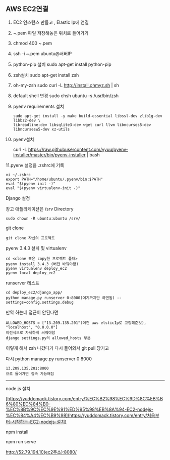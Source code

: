 ## AWS EC2연결 

1. EC2 인스턴스 만들고 , Elastic Ip에 연결 

2. ~.pem 파일 저장해놓은 위치로 들어가기 

3. chmod 400 ~.pem

4. ssh -i ~.pem ubuntu@서버IP

5. python-pip 설치 sudo apt-get install python-pip

6. zsh설치 sudo apt-get install zsh

7. oh-my-zsh sudo curl -L http://install.ohmyz.sh | sh

8. default shell 변경 sudo chsh ubuntu -s /usr/bin/zsh

9. pyenv requirements 설치 

   ```
   sudo apt-get install -y make build-essential libssl-dev zlib1g-dev libbz2-dev \
   libreadline-dev libsqlite3-dev wget curl llvm libncurses5-dev libncursesw5-dev xz-utils
   ```

10. pyenv설치 

    curl -L https://raw.githubusercontent.com/yyuu/pyenv-installer/master/bin/pyenv-installer | bash

11.pyenv 설정을 .zshrc에 기록

```
vi ~/.zshrc
export PATH="/home/ubuntu/.pyenv/bin:$PATH"
eval "$(pyenv init -)"
eval "$(pyenv virtualenv-init -)"
```

Django 설정 

장고 애플리케이션은 /srv Directory

```
sudo chown -R ubuntu:ubuntu /srv/
```

git clone 

```
git clone 자신의 프로젝트
```

pyenv 3.4.3 설치 및 virtualenv

```
cd <clone 혹은 copy한 프로젝트 폴더>
pyenv install 3.4.3 (버전 바꿔야함)
pyenv virtualenv deploy_ec2
pyenv local deploy_ec2
```

runserver 테스트

```
cd deploy_ec2/django_app/
python manage.py runserver 0:8000(여기까지만 하면됨) --settings=config.settings.debug
```

만약 하는데 접근이 안된다면

```
ALLOWED_HOSTS = ["13.209.135.201"(이건 aws elsticIp로 고정해준것), "localhost", "0.0.0.0"]
이런식으로 자세하게 써줘야함
django settings.py의 allowed_hosts 부분
```

이렇게 해서 zsh 나갔다가 다시 들어와서 git pull 당기고 

다시 python manage.py runserver 0:8000

```
13.209.135.201:8000
으로 들어가면 접속 가능해짐
```

----------------------------------------------------------------------------------------------------------------------------------

node js 설치 

[https://yuddomack.tistory.com/entry/%EC%B2%98%EC%9D%8C%EB%B6%80%ED%84%B0-%EC%8B%9C%EC%9E%91%ED%95%98%EB%8A%94-EC2-nodejs-%EC%84%A4%EC%B9%98](https://yuddomack.tistory.com/entry/처음부터-시작하는-EC2-nodejs-설치)

npm install 

npm run serve

http://52.79.194.10(ec2주소):8080/